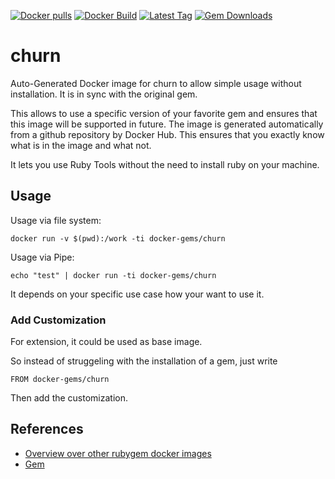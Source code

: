 [![Docker pulls](https://img.shields.io/docker/pulls/rubygem/churn.svg)](https://hub.docker.com/r/rubygem/churn/)
[![Docker Build](https://img.shields.io/docker/automated/rubygem/churn.svg)](https://hub.docker.com/r/rubygem/churn/)
[![Latest Tag](https://img.shields.io/github/tag/docker-rubygem/churn.svg)](https://hub.docker.com/r/rubygem/churn/)
[![Gem Downloads](https://img.shields.io/gem/dt/churn.svg)](https://rubygems.org/gems/churn/)
# churn

Auto-Generated Docker image for churn to allow simple usage without installation.
It is in sync with the original gem.

This allows to use a specific version of your favorite gem and ensures that this image will be supported in future.
The image is generated automatically from a github repository by Docker Hub.
This ensures that you exactly know what is in the image and what not.

It lets you use Ruby Tools without the need to install ruby on your machine.

## Usage

Usage via file system:

`docker run -v $(pwd):/work -ti docker-gems/churn`

Usage via Pipe:

`echo "test" | docker run -ti docker-gems/churn`

It depends on your specific use case how your want to use it.

### Add Customization

For extension, it could be used as base image.

So instead of struggeling with the installation of a gem, just write

`FROM docker-gems/churn`

Then add the customization.

## References

 - [Overview over other rubygem docker images](https://github.com/thinkbot/docker-rubygem)
 - [Gem](https://rubygems.org/gems/churn/)
